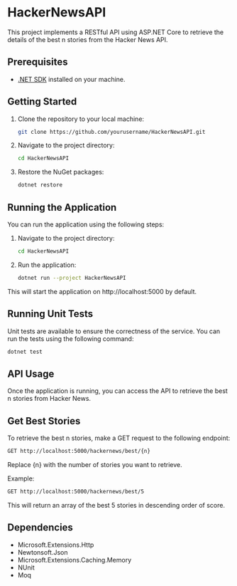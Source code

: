 # HackerNewsAPI

This project implements a RESTful API using ASP.NET Core to retrieve the details of the best n stories from the Hacker News API.

## Prerequisites

- [.NET SDK](https://dotnet.microsoft.com/download) installed on your machine.

## Getting Started

1. Clone the repository to your local machine:

   ```bash
   git clone https://github.com/yourusername/HackerNewsAPI.git
   ```

2. Navigate to the project directory:

    ```bash
    cd HackerNewsAPI
   ```

3. Restore the NuGet packages:

    ```bash
    dotnet restore
   ```

## Running the Application
You can run the application using the following steps:


1. Navigate to the project directory:

    ```bash
    cd HackerNewsAPI
   ```
   
2. Run the application:

    ```bash
    dotnet run --project HackerNewsAPI
   ```

This will start the application on http://localhost:5000 by default.

## Running Unit Tests

Unit tests are available to ensure the correctness of the service. You can run the tests using the following command:
```bash
dotnet test
```

## API Usage
Once the application is running, you can access the API to retrieve the best n stories from Hacker News.

## Get Best Stories
To retrieve the best n stories, make a GET request to the following endpoint:
```bash
GET http://localhost:5000/hackernews/best/{n}
```
Replace {n} with the number of stories you want to retrieve.

Example:
```bash
GET http://localhost:5000/hackernews/best/5
```

This will return an array of the best 5 stories in descending order of score.

## Dependencies
- Microsoft.Extensions.Http
- Newtonsoft.Json
- Microsoft.Extensions.Caching.Memory
- NUnit
- Moq

